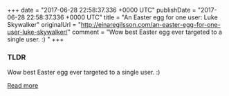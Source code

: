+++
date = "2017-06-28 22:58:37.336 +0000 UTC"
publishDate = "2017-06-28 22:58:37.336 +0000 UTC"
title = "An Easter egg for one user: Luke Skywalker"
originalUrl = "http://einaregilsson.com/an-easter-egg-for-one-user-luke-skywalker/"
comment = "Wow best Easter egg ever targeted to a single user. :) "
+++

### TLDR

Wow best Easter egg ever targeted to a single user. :) 

[Read more](http://einaregilsson.com/an-easter-egg-for-one-user-luke-skywalker/)
